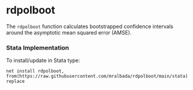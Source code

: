 # rdpolboot

The ```rdpolboot``` function calculates bootstrapped confidence intervals around the asymptotic mean squared error (AMSE).

### Stata Implementation
To install/update in Stata type:

```
net install rdpolboot, from(https://raw.githubusercontent.com/mralbada/rdpolboot/main/stata) replace
```
